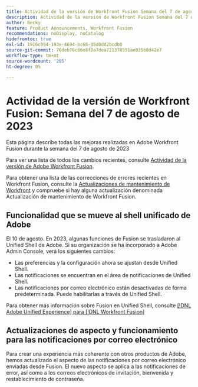 ```yaml
---
title: Actividad de la versión de Workfront Fusion Semana del 7 de agosto de 2023
description: Actividad de la versión de Workfront Fusion Semana del 7 de agosto de 2023
author: Becky
feature: Product Announcements, Workfront Fusion
recommendations: noDisplay, noCatalog
hidefromtoc: true
exl-id: 1916c094-193e-4694-bc68-d8d0dd2bcdb0
source-git-commit: 76deb76c66e8f8a7dea721378591ae035b8d42e7
workflow-type: tm+mt
source-wordcount: '205'
ht-degree: 0%

---
```


# Actividad de la versión de Workfront Fusion: Semana del 7 de agosto de 2023

Esta página describe todas las mejoras realizadas en Adobe Workfront Fusion durante la semana del 7 de agosto de 2023

Para ver una lista de todos los cambios recientes, consulte [Actividad de la versión de Adobe Workfront Fusion](../../../product-announcements/product-releases/fusion-release-activity/fusion-release-activity.md).

Para obtener una lista de las correcciones de errores recientes en Workfront Fusion, consulte la [Actualizaciones de mantenimiento de Workfront](https://experienceleague.adobe.com/docs/workfront-known-issues/releases/current-updates.html) y compruebe si hay alguna actualización denominada Actualización de mantenimiento de Workfront Fusion.

## Funcionalidad que se mueve al shell unificado de Adobe

El 10 de agosto. En 2023, algunas funciones de Fusion se trasladaron al Unified Shell de Adobe. Si su organización se ha incorporado a Adobe Admin Console, verá los siguientes cambios:

* Las preferencias y la configuración ahora se ajustan desde Unified Shell.
* Las notificaciones se encuentran en el área de notificaciones de Unified Shell.
* Las notificaciones por correo electrónico están desactivadas de forma predeterminada. Puede habilitarlas a través de Unified Shell.

Para obtener más información sobre Fusion en Unified Shell, consulte [[!DNL Adobe Unified Experience] para [!DNL Workfront Fusion]](/help/quicksilver/workfront-fusion/fusion-in-admin-console/fusion-unified-experience.md)


## Actualizaciones de aspecto y funcionamiento para las notificaciones por correo electrónico

Para crear una experiencia más coherente con otros productos de Adobe, hemos actualizado el aspecto de las notificaciones por correo electrónico enviadas desde Fusion. El nuevo aspecto se aplica a las notificaciones de error, así como a los correos electrónicos de invitación, bienvenida y restablecimiento de contraseña.
